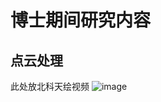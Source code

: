 # 博士期间研究内容 
## 点云处理
此处放北科天绘视频
![image](https://github.com/cy2307422/blog/blob/master/demo-BKTH.gif)  
